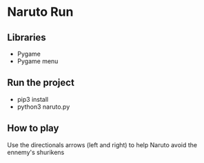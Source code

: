 # Naruto Run

## Libraries
  - Pygame
  - Pygame menu

## Run the project
  - pip3 install
  - python3 naruto.py

## How to play

  Use the directionals arrows (left and right) to help Naruto avoid the ennemy's shurikens
